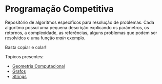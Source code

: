 
# Programação Competitiva

Repositório de algoritmos específicos para resolução de problemas.
Cada algoritmo possui uma pequena descrição explicando os parâmetros,
os retornos, a complexidade, as referências, alguns problemas que podem
ser resolvidos e uma função *main* exemplo. 

Basta copiar e colar!

Tópicos presentes:

- [Geometria Computacional](Geometria%20Computacional) 
- [Grafos](Grafos)
- [Strings](Strings)
